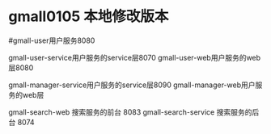 # gmall0105 本地修改版本

#gmall-user用户服务8080

gmall-user-service用户服务的service层8070
gmall-user-web用户服务的web层8080

gmall-manager-service用户服务的service层8090
gmall-manager-web用户服务的web层

gmall-search-web 搜索服务的前台 8083
gmall-search-service 搜索服务的后台 8074
